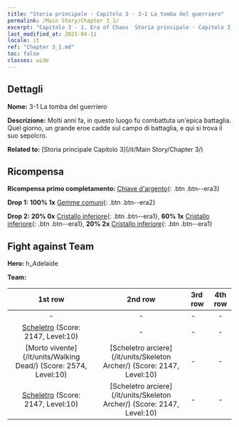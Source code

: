 ```yaml
---
title: "Storia principale - Capitolo 3 - 3-1 La tomba del guerriero"
permalink: /Main Story/Chapter 3_1/
excerpt: "Capitolo 3 - 1. Era of Chaos  Storia principale - Capitolo 3_1. 3-1 La tomba del guerriero"
last_modified_at: 2021-04-11
locale: it
ref: "Chapter 3_1.md"
toc: false
classes: wide
---
```


## Dettagli

 **Nome:** 3-1 La tomba del guerriero

 **Descrizione:** Molti anni fa, in questo luogo fu combattuta un'epica battaglia. Quel giorno, un grande eroe cadde sul campo di battaglia, e qui si trova il suo sepolcro.

 **Related to:** [Storia principale Capitolo 3](/it/Main Story/Chapter 3/)

## Ricompensa

 **Ricompensa primo completamento:** [Chiave d'argento](/it/Items/con_693/){: .btn .btn--era3}

 **Drop 1:** **100% 1x** [Gemme comuni](/it/Items/mat_10/){: .btn .btn--era2}

 **Drop 2:** **20% 0x** [Cristallo inferiore](/it/Items/mat_5/){: .btn .btn--era1}, **60% 1x** [Cristallo inferiore](/it/Items/mat_5/){: .btn .btn--era1}, **20% 2x** [Cristallo inferiore](/it/Items/mat_5/){: .btn .btn--era1}


## Fight against Team
 **Hero:** h_Adelaide

 **Team:**


  | 1st row | 2nd row | 3rd row | 4th row |
  |:----:|:----:|:----|:----:|
  | - | - | - | - |
  | [Scheletro](/it/units/Skeleton/) (Score: 2147, Level:10)  | - | - | - |
  | [Morto vivente](/it/units/Walking Dead/) (Score: 2574, Level:10)  | [Scheletro arciere](/it/units/Skeleton Archer/) (Score: 2147, Level:10)  | - | - |
  | [Scheletro](/it/units/Skeleton/) (Score: 2147, Level:10)  | [Scheletro arciere](/it/units/Skeleton Archer/) (Score: 2147, Level:10)  | - | - |


